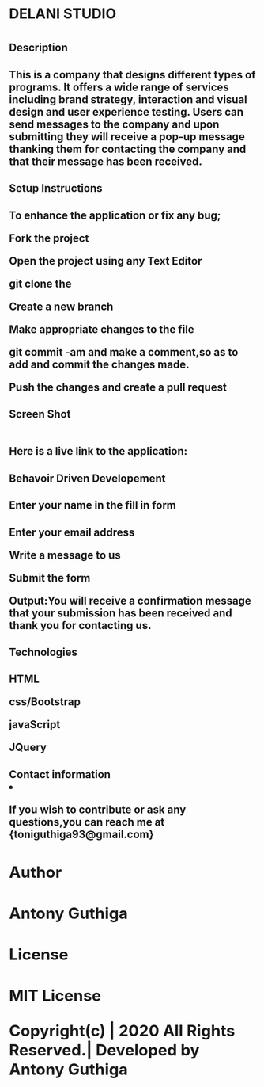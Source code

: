 <h1>DELANI STUDIO<h1>

<h2>Description<h2>
<p>This is a company that designs different types of programs. It offers a wide range of services    including brand strategy, interaction and visual design and user experience testing. Users can send messages to the company and upon submitting they will receive a pop-up message thanking them for contacting the company and that their message has been received. <p>

<h2>Setup Instructions<h2>
<p>To enhance the application or fix any bug;<p>
<p>Fork the project<p>
<p>Open the project using any Text Editor<p>
<p>git clone the <p>
<p>Create a new branch<p>
<p>Make appropriate changes to the file<p>
<p>git commit -am and make a comment,so as to add and commit the changes made.<p>
<p>Push the changes and create a pull request<p>

<h2>Screen Shot<h2>
<img src="">
<p>Here is a live link to the application: <p>

<h2>Behavoir Driven Developement<h2>
<h2>Enter your name in the fill in form<h2>
<p>Enter your email address<p>
<p>Write a message to us<p>
<p>Submit the form<p>
<p>Output:You will receive a confirmation message that your submission has been received and thank you for contacting us.<p>

<h2>Technologies<h2>
<p>HTML<p>
<p>css/Bootstrap<p>
<p>javaScript<p>
<p>JQuery<p>

<h2>Contact information<li>
<p>If you wish to contribute or ask any questions,you can reach me at {toniguthiga93@gmail.com}<p>

<h2>Author<h2>
<p>Antony Guthiga<p>

<h2>License<h2>
<p>MIT License<p>
<p>Copyright(c) | 2020 All Rights Reserved.| Developed by Antony Guthiga<p>